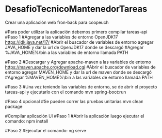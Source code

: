 # DesafioTecnicoMantenedorTareas
Crear una aplicación web fron-back para coopeuch

#Para poder utilizar la aplicación debemos primero compilar tareas-api
#Paso 1
#Agregar a las variables de entorno OpenJDK17
https://jdk.java.net/17/
#Abrir el buscador de variables de entorno agregar JAVA_HOME y dar la url de OpenJDK17 donde se descargó
#Agregar %JAVA_HOME%\bin a las variables de entorno llamada PATH

#Paso 2
#Descargar y Agregar apache-maven a las variables de entorno
https://maven.apache.org/download.cgi
#Abrir el buscador de variables de entorno agregar MAVEN_HOME y dar la url de maven donde se descargó
#Agregar %MAVEN_HOME%\bin a las variables de entorno llamada PATH

#Paso 3
#Una vez teniendo las variables de entorno, se de abrir el proyecto tareas-api y ejecutarlo con el comando
mvn spring-boot:run

#Paso 4 opcional
#Se pueden correr las pruebas unitarias
mvn clean package

#Compilar aplicación UI
#Paso 1
#Abrir la aplicación luego ejecutar el comando:
npm install

#Paso 2
#Ejecutar el comando:
ng serve